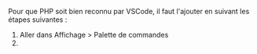 

Pour que PHP soit bien reconnu par VSCode, il faut l'ajouter en suivant les étapes suivantes :
1. Aller dans Affichage > Palette de commandes
2. 